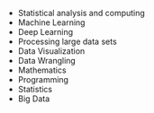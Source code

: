 
- Statistical analysis and computing
- Machine Learning
- Deep Learning
- Processing large data sets
- Data Visualization
- Data Wrangling
- Mathematics
- Programming
- Statistics
- Big Data
